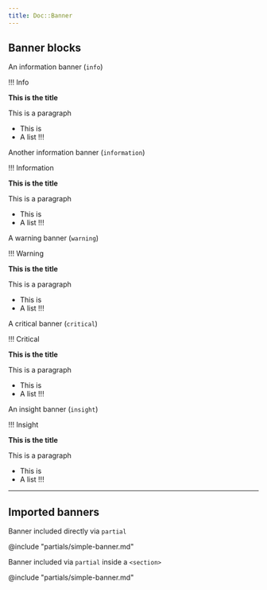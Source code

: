 ```yaml
---
title: Doc::Banner
---
```


## Banner blocks

An information banner (`info`)

!!! Info

**This is the title**

This is a paragraph
- This is
- A list
!!!

Another information banner (`information`)

!!! Information

**This is the title**

This is a paragraph
- This is
- A list
!!!

A warning banner (`warning`)

!!! Warning

**This is the title**

This is a paragraph
- This is
- A list
!!!

A critical banner (`critical`)

!!! Critical

**This is the title**

This is a paragraph
- This is
- A list
!!!

An insight banner (`insight`)

!!! Insight

**This is the title**

This is a paragraph
- This is
- A list
!!!

-----

## Imported banners


Banner included directly via `partial`

@include "partials/simple-banner.md"

Banner included via `partial` inside a `<section>`

<section data-tab="Guidelines">
    @include "partials/simple-banner.md"
</section>
